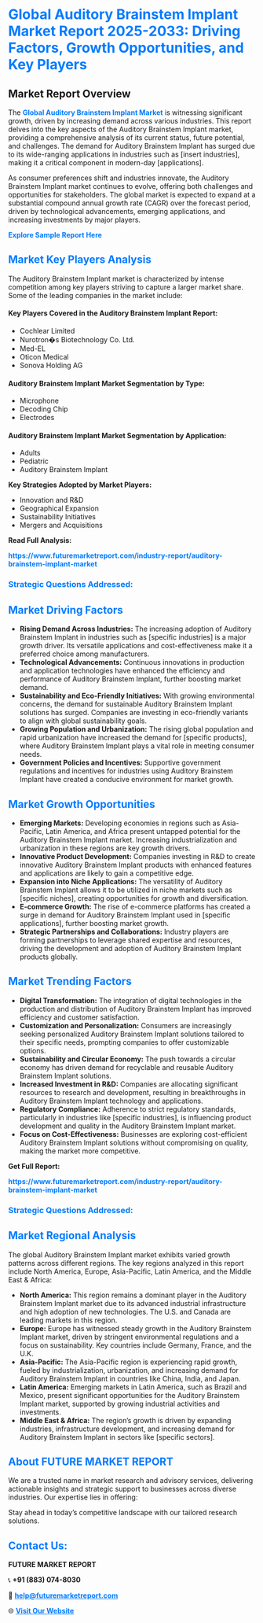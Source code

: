 <h1 style="color: #007BFF;">Global Auditory Brainstem Implant Market Report 2025-2033: Driving Factors, Growth Opportunities, and Key Players</h1>

<section id="overview">
<h2>Market Report Overview</h2>
<p>The <a href="https://www.futuremarketreport.com/industry-report/auditory-brainstem-implant-market" style="color: #007BFF; text-decoration: none;"><strong>Global Auditory Brainstem Implant Market</strong></a> is witnessing significant growth, driven by increasing demand across various industries. This report delves into the key aspects of the Auditory Brainstem Implant market, providing a comprehensive analysis of its current status, future potential, and challenges. The demand for Auditory Brainstem Implant has surged due to its wide-ranging applications in industries such as [insert industries], making it a critical component in modern-day [applications].</p>
<p>As consumer preferences shift and industries innovate, the Auditory Brainstem Implant market continues to evolve, offering both challenges and opportunities for stakeholders. The global market is expected to expand at a substantial compound annual growth rate (CAGR) over the forecast period, driven by technological advancements, emerging applications, and increasing investments by major players.</p>
</section>

<section id="overview">
<p><a href="https://www.futuremarketreport.com/request-sample/reportId=125331" style="color: #007BFF; text-decoration: none;"><strong>Explore Sample Report Here</strong></a></p>
</section>

<section id="key-players">
<h2 style="color: #007BFF;">Market Key Players Analysis</h2>
<p>The Auditory Brainstem Implant market is characterized by intense competition among key players striving to capture a larger market share. Some of the leading companies in the market include:</p>
<h4>Key Players Covered in the Auditory Brainstem Implant Report:</h4>
<ul><li>Cochlear Limited</li><li>Nurotron�s Biotechnology Co. Ltd.</li><li>Med-EL</li><li>Oticon Medical</li><li>Sonova Holding AG</li></ul>
<h4>Auditory Brainstem Implant Market Segmentation by Type:</h4>
<ul><li>Microphone</li><li>Decoding Chip</li><li>Electrodes</li></ul>

<h4>Auditory Brainstem Implant Market Segmentation by Application:</h4>
<ul><li>Adults</li><li>Pediatric</li><li>Auditory Brainstem Implant</li></ul>
<p><strong>Key Strategies Adopted by Market Players:</strong></p>
<ul>
<li>Innovation and R&D</li>
<li>Geographical Expansion</li>
<li>Sustainability Initiatives</li>
<li>Mergers and Acquisitions</li>
</ul>
</section>

<section>
<p><strong>Read Full Analysis: </strong></p><a href="https://www.futuremarketreport.com/industry-report/auditory-brainstem-implant-market" style="color: #007BFF; text-decoration: none;"><strong>https://www.futuremarketreport.com/industry-report/auditory-brainstem-implant-market</strong></a>
<h3 style="color: #007BFF;">Strategic Questions Addressed:</h3>
</section>

<section id="driving-factors">
<h2 style="color: #007BFF;">Market Driving Factors</h2>
<ul>
<li><strong>Rising Demand Across Industries:</strong> The increasing adoption of Auditory Brainstem Implant in industries such as [specific industries] is a major growth driver. Its versatile applications and cost-effectiveness make it a preferred choice among manufacturers.</li>
<li><strong>Technological Advancements:</strong> Continuous innovations in production and application technologies have enhanced the efficiency and performance of Auditory Brainstem Implant, further boosting market demand.</li>
<li><strong>Sustainability and Eco-Friendly Initiatives:</strong> With growing environmental concerns, the demand for sustainable Auditory Brainstem Implant solutions has surged. Companies are investing in eco-friendly variants to align with global sustainability goals.</li>
<li><strong>Growing Population and Urbanization:</strong> The rising global population and rapid urbanization have increased the demand for [specific products], where Auditory Brainstem Implant plays a vital role in meeting consumer needs.</li>
<li><strong>Government Policies and Incentives:</strong> Supportive government regulations and incentives for industries using Auditory Brainstem Implant have created a conducive environment for market growth.</li>
</ul>
</section>

<section id="growth-opportunities">
<h2 style="color: #007BFF;">Market Growth Opportunities</h2>
<ul>
<li><strong>Emerging Markets:</strong> Developing economies in regions such as Asia-Pacific, Latin America, and Africa present untapped potential for the Auditory Brainstem Implant market. Increasing industrialization and urbanization in these regions are key growth drivers.</li>
<li><strong>Innovative Product Development:</strong> Companies investing in R&D to create innovative Auditory Brainstem Implant products with enhanced features and applications are likely to gain a competitive edge.</li>
<li><strong>Expansion into Niche Applications:</strong> The versatility of Auditory Brainstem Implant allows it to be utilized in niche markets such as [specific niches], creating opportunities for growth and diversification.</li>
<li><strong>E-commerce Growth:</strong> The rise of e-commerce platforms has created a surge in demand for Auditory Brainstem Implant used in [specific applications], further boosting market growth.</li>
<li><strong>Strategic Partnerships and Collaborations:</strong> Industry players are forming partnerships to leverage shared expertise and resources, driving the development and adoption of Auditory Brainstem Implant products globally.</li>
</ul>
</section>

<section id="trending-factors">
<h2 style="color: #007BFF;">Market Trending Factors</h2>
<ul>
<li><strong>Digital Transformation:</strong> The integration of digital technologies in the production and distribution of Auditory Brainstem Implant has improved efficiency and customer satisfaction.</li>
<li><strong>Customization and Personalization:</strong> Consumers are increasingly seeking personalized Auditory Brainstem Implant solutions tailored to their specific needs, prompting companies to offer customizable options.</li>
<li><strong>Sustainability and Circular Economy:</strong> The push towards a circular economy has driven demand for recyclable and reusable Auditory Brainstem Implant solutions.</li>
<li><strong>Increased Investment in R&D:</strong> Companies are allocating significant resources to research and development, resulting in breakthroughs in Auditory Brainstem Implant technology and applications.</li>
<li><strong>Regulatory Compliance:</strong> Adherence to strict regulatory standards, particularly in industries like [specific industries], is influencing product development and quality in the Auditory Brainstem Implant market.</li>
<li><strong>Focus on Cost-Effectiveness:</strong> Businesses are exploring cost-efficient Auditory Brainstem Implant solutions without compromising on quality, making the market more competitive.</li>
</ul>
</section>

<section>
<p><strong>Get Full Report: </strong></p><a href="https://www.futuremarketreport.com/industry-report/auditory-brainstem-implant-market" style="color: #007BFF; text-decoration: none;"><strong>https://www.futuremarketreport.com/industry-report/auditory-brainstem-implant-market</strong></a>
<h3 style="color: #007BFF;">Strategic Questions Addressed:</h3>
</section>


<section id="regional-analysis">
<h2 style="color: #007BFF;">Market Regional Analysis</h2>
<p>The global Auditory Brainstem Implant market exhibits varied growth patterns across different regions. The key regions analyzed in this report include North America, Europe, Asia-Pacific, Latin America, and the Middle East & Africa:</p>
<ul>
<li><strong>North America:</strong> This region remains a dominant player in the Auditory Brainstem Implant market due to its advanced industrial infrastructure and high adoption of new technologies. The U.S. and Canada are leading markets in this region.</li>
<li><strong>Europe:</strong> Europe has witnessed steady growth in the Auditory Brainstem Implant market, driven by stringent environmental regulations and a focus on sustainability. Key countries include Germany, France, and the U.K.</li>
<li><strong>Asia-Pacific:</strong> The Asia-Pacific region is experiencing rapid growth, fueled by industrialization, urbanization, and increasing demand for Auditory Brainstem Implant in countries like China, India, and Japan.</li>
<li><strong>Latin America:</strong> Emerging markets in Latin America, such as Brazil and Mexico, present significant opportunities for the Auditory Brainstem Implant market, supported by growing industrial activities and investments.</li>
<li><strong>Middle East & Africa:</strong> The region’s growth is driven by expanding industries, infrastructure development, and increasing demand for Auditory Brainstem Implant in sectors like [specific sectors].</li>
</ul>
</section>

<footer>
<h2 style="color: #007BFF;">About FUTURE MARKET REPORT</h2>
<p>We are a trusted name in market research and advisory services, delivering actionable insights and strategic support to businesses across diverse industries. Our expertise lies in offering:</p>

<p>Stay ahead in today’s competitive landscape with our tailored research solutions.</p>

<h2 style="color: #007BFF;">Contact Us:</h2>
<p><strong>FUTURE MARKET REPORT</strong></p>
<p>📞 <strong>+91 (883) 074-8030</strong></p>
<p>📧 <strong><a href="mailto:help@futuremarketreport.com" style="color: #007BFF;">help@futuremarketreport.com</a></strong></p>
<p>🌐 <strong><a href="https://www.futuremarketreport.com/" style="color: #007BFF;">Visit Our Website</a></strong></p>
</footer>